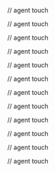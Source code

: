 
// agent touch

// agent touch

// agent touch

// agent touch

// agent touch

// agent touch

// agent touch

// agent touch

// agent touch

// agent touch

// agent touch

// agent touch
